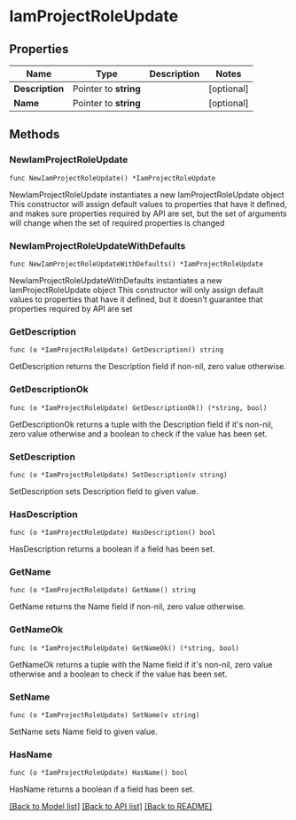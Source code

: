 # IamProjectRoleUpdate

## Properties

Name | Type | Description | Notes
------------ | ------------- | ------------- | -------------
**Description** | Pointer to **string** |  | [optional] 
**Name** | Pointer to **string** |  | [optional] 

## Methods

### NewIamProjectRoleUpdate

`func NewIamProjectRoleUpdate() *IamProjectRoleUpdate`

NewIamProjectRoleUpdate instantiates a new IamProjectRoleUpdate object
This constructor will assign default values to properties that have it defined,
and makes sure properties required by API are set, but the set of arguments
will change when the set of required properties is changed

### NewIamProjectRoleUpdateWithDefaults

`func NewIamProjectRoleUpdateWithDefaults() *IamProjectRoleUpdate`

NewIamProjectRoleUpdateWithDefaults instantiates a new IamProjectRoleUpdate object
This constructor will only assign default values to properties that have it defined,
but it doesn't guarantee that properties required by API are set

### GetDescription

`func (o *IamProjectRoleUpdate) GetDescription() string`

GetDescription returns the Description field if non-nil, zero value otherwise.

### GetDescriptionOk

`func (o *IamProjectRoleUpdate) GetDescriptionOk() (*string, bool)`

GetDescriptionOk returns a tuple with the Description field if it's non-nil, zero value otherwise
and a boolean to check if the value has been set.

### SetDescription

`func (o *IamProjectRoleUpdate) SetDescription(v string)`

SetDescription sets Description field to given value.

### HasDescription

`func (o *IamProjectRoleUpdate) HasDescription() bool`

HasDescription returns a boolean if a field has been set.

### GetName

`func (o *IamProjectRoleUpdate) GetName() string`

GetName returns the Name field if non-nil, zero value otherwise.

### GetNameOk

`func (o *IamProjectRoleUpdate) GetNameOk() (*string, bool)`

GetNameOk returns a tuple with the Name field if it's non-nil, zero value otherwise
and a boolean to check if the value has been set.

### SetName

`func (o *IamProjectRoleUpdate) SetName(v string)`

SetName sets Name field to given value.

### HasName

`func (o *IamProjectRoleUpdate) HasName() bool`

HasName returns a boolean if a field has been set.


[[Back to Model list]](../README.md#documentation-for-models) [[Back to API list]](../README.md#documentation-for-api-endpoints) [[Back to README]](../README.md)


